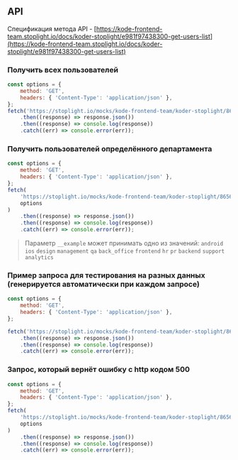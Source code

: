 ## API

Спецификация метода API - [https://kode-frontend-team.stoplight.io/docs/koder-stoplight/e981f97438300-get-users-list](https://kode-frontend-team.stoplight.io/docs/koder-stoplight/e981f97438300-get-users-list)

### Получить всех пользователей

```javascript
const options = {
    method: 'GET',
    headers: { 'Content-Type': 'application/json' },
};
fetch('https://stoplight.io/mocks/kode-frontend-team/koder-stoplight/86566464/users?__example=all', options)
    .then((response) => response.json())
    .then((response) => console.log(response))
    .catch((err) => console.error(err));
```

### Получить пользователей определённого департамента

```javascript
const options = {
    method: 'GET',
    headers: { 'Content-Type': 'application/json' },
};
fetch(
    'https://stoplight.io/mocks/kode-frontend-team/koder-stoplight/86566464/users?__example=frontend',
    options
)
    .then((response) => response.json())
    .then((response) => console.log(response))
    .catch((err) => console.error(err));
```

> Параметр `__example` может принимать одно из значений:
> `android` `ios` `design` `management` `qa` `back_office` `frontend` `hr` `pr` `backend` `support` `analytics`

### Пример запроса для тестирования на разных данных (генерируется автоматически при каждом запросе)

```javascript
const options = {
    method: 'GET',
    headers: { 'Content-Type': 'application/json' },
};

fetch('https://stoplight.io/mocks/kode-frontend-team/koder-stoplight/86566464/users?__dynamic=true', options)
    .then((response) => response.json())
    .then((response) => console.log(response))
    .catch((err) => console.error(err));
```

### Запрос, который вернёт ошибку с http кодом 500

```javascript
const options = {
    method: 'GET',
    headers: { 'Content-Type': 'application/json' },
};
fetch(
    'https://stoplight.io/mocks/kode-frontend-team/koder-stoplight/86566464/users?__code=500&__dynamic=true',
    options
)
    .then((response) => response.json())
    .then((response) => console.log(response))
    .catch((err) => console.error(err));
```
